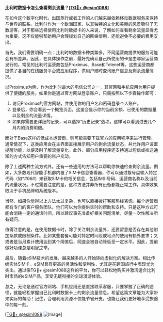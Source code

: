 **比利时数据卡怎么查看剩余流量？[[TG💪+ @esim1088](https://t.me/s/esim1088)]**

在如今这个数字化时代，出国旅行或者工作的人们越来越依赖移动数据服务来保持与世界的联系。比利时作为一个欧洲国家，以其独特的文化和美丽的风景吸引了无数游客。对于那些选择使用比利时数据卡的人来说，了解如何查看剩余流量显得尤为重要。这不仅能够帮助用户合理规划自己的网络使用，还能避免不必要的费用支出。

首先，我们需要明确一点：比利时的数据卡种类繁多，不同运营商提供的服务可能会有所差异。因此，在具体操作之前，最好先确认自己所使用的卡是由哪家运营商发行的。常见的比利时运营商包括Proximus、Base和Telenet等。这些运营商都提供了各自的在线服务平台或应用程序，供用户随时查询账户信息及剩余流量情况。

以Proximus为例，作为比利时最大的电信公司之一，其官网和手机应用为用户提供了便捷的服务。如果你是通过官方网站登录账户，只需按照以下步骤操作即可：

1. 访问Proximus的官方网站，并使用你的用户名和密码登录个人账户。
2. 登录后，你会看到一个概览页面，这里会显示你的当前余额、已使用的数据量以及剩余的流量详情。
3. 如果你需要更详细的记录，可以选择“历史记录”选项，这样可以看到过去几个月内的消费明细。

而对于Base这样的低成本运营商，则可能需要下载官方的应用程序来进行管理。通常情况下，这类应用会在主界面直接展示用户的剩余流量状态，并允许用户设置提醒功能，以便及时了解流量变化。此外，部分应用程序还支持通过短信或推送通知的方式告知用户重要的账户变动。

除了上述两种主流方式外，还有一些通用的方法可以帮助你快速检查剩余流量。例如，大多数现代智能手机都内置了SIM卡信息查看器，你可以通过拨号盘输入特定代码（如*#06#）来获取SIM卡的相关信息，包括IMSI号码、运营商名称以及当前的流量状况。不过需要注意的是，这种方法并非所有设备都能正常工作，具体效果取决于手机品牌和系统版本。

当然，如果你觉得以上方法太过复杂，也可以直接拨打客服热线咨询。每个运营商都有专门的客户服务团队，他们可以为你提供实时的帮助和支持。只是这种方式可能会消耗一定的通话时间，所以建议事先准备好相关问题清单，尽量一次性解决所有疑问。

值得注意的是，在使用数据卡时，除了关注剩余流量外，还要留意是否存在其他附加条款或限制条件。比如某些套餐可能对特定时间段或地点的使用有额外要求；又或者是当月累计使用达到某个阈值后，网速会被自动降低至一定水平。因此，提前做好功课总是明智之举。

最后，随着eSIM技术的发展，越来越多的人开始转向虚拟化的解决方案。相比传统实体SIM卡，eSIM具有更高的灵活性和便利性，尤其是在跨国旅行中表现尤为突出。通过像TG💪+ @esim1088这样的平台，你可以轻松地购买并激活适合比利时市场的eSIM产品，享受无缝衔接的全球漫游体验。

总之，无论是通过官方网站、手机应用还是直接联系客服，只要掌握了正确的途径，就能轻松掌握自己比利时数据卡上的剩余流量信息。希望这篇文章能为大家带来实际的帮助！记住，合理利用资源不仅能节省开支，也能让我们更好地享受旅途中的每一刻。

[[TG💪+ @esim1088](https://t.me/s/esim1088) ![Image](https://i.postimg.cc/4NQfJmqS/Snipaste-2025-05-13-00-14-12.png)]